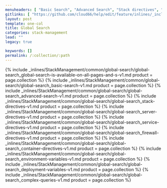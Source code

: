 ```yaml
---
menuheaders: [ "Basic Search", "Advanced Search", "Stack directives", "Server directives", "Service directives", "Firewall directives", "Container directives", "Environment Variables", "Deployment Variables", "Complex queries" ]
gitlinks: [ "https://github.com/cloud66/help/edit/feature/inlines/_includes/_inlines/StackManagement/common/global-search/global-search_global-search-is-available-on-all-pages-and-s-v1.md", "https://github.com/cloud66/help/edit/feature/inlines/_includes/_inlines/StackManagement/common/global-search/global-search_basic-search-v1.md", "https://github.com/cloud66/help/edit/feature/inlines/_includes/_inlines/StackManagement/common/global-search/global-search_advanced-search-v1.md", "https://github.com/cloud66/help/edit/feature/inlines/_includes/_inlines/StackManagement/common/global-search/global-search_stack-directives-v1.md", "https://github.com/cloud66/help/edit/feature/inlines/_includes/_inlines/StackManagement/common/global-search/global-search_server-directives-v1.md", "https://github.com/cloud66/help/edit/feature/inlines/_includes/_inlines/StackManagement/common/global-search/global-search_service-directives-v1.md", "https://github.com/cloud66/help/edit/feature/inlines/_includes/_inlines/StackManagement/common/global-search/global-search_firewall-directives-v1.md", "https://github.com/cloud66/help/edit/feature/inlines/_includes/_inlines/StackManagement/common/global-search/global-search_container-directives-v1.md", "https://github.com/cloud66/help/edit/feature/inlines/_includes/_inlines/StackManagement/common/global-search/global-search_environment-variables-v1.md", "https://github.com/cloud66/help/edit/feature/inlines/_includes/_inlines/StackManagement/common/global-search/global-search_deployment-variables-v1.md", "https://github.com/cloud66/help/edit/feature/inlines/_includes/_inlines/StackManagement/common/global-search/global-search_complex-queries-v1.md" ]
layout: post
template: one-col
title: Global Search
categories: stack-management
lead: ""
legacy: true

keywords: []
permalink: /:collection/:path
---
```




{% include _inlines/StackManagement/common/global-search/global-search_global-search-is-available-on-all-pages-and-s-v1.md  product = page.collection %}
{% include _inlines/StackManagement/common/global-search/global-search_basic-search-v1.md  product = page.collection %}
{% include _inlines/StackManagement/common/global-search/global-search_advanced-search-v1.md  product = page.collection %}
{% include _inlines/StackManagement/common/global-search/global-search_stack-directives-v1.md  product = page.collection %}
{% include _inlines/StackManagement/common/global-search/global-search_server-directives-v1.md  product = page.collection %}
{% include _inlines/StackManagement/common/global-search/global-search_service-directives-v1.md  product = page.collection %}
{% include _inlines/StackManagement/common/global-search/global-search_firewall-directives-v1.md  product = page.collection %}
{% include _inlines/StackManagement/common/global-search/global-search_container-directives-v1.md  product = page.collection %}
{% include _inlines/StackManagement/common/global-search/global-search_environment-variables-v1.md  product = page.collection %}
{% include _inlines/StackManagement/common/global-search/global-search_deployment-variables-v1.md  product = page.collection %}
{% include _inlines/StackManagement/common/global-search/global-search_complex-queries-v1.md  product = page.collection %}